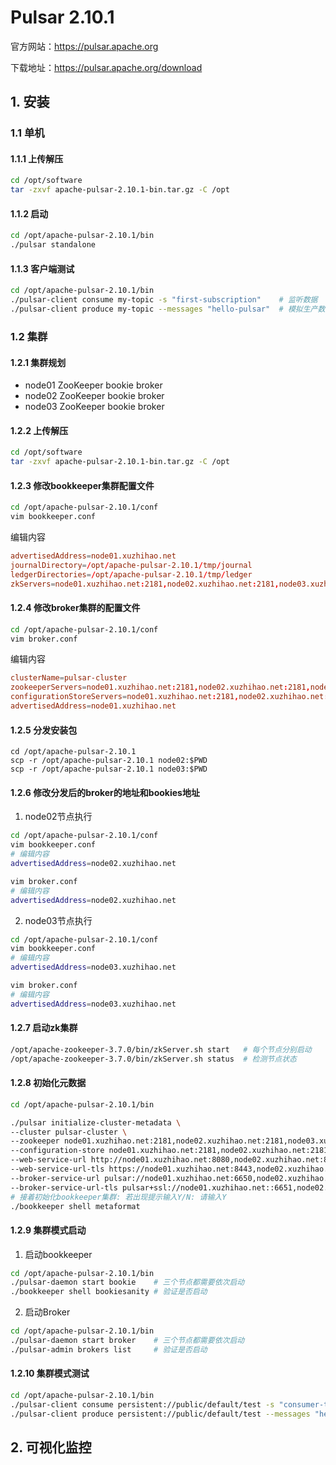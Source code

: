 # Pulsar 2.10.1

官方网站：https://pulsar.apache.org

下载地址：https://pulsar.apache.org/download

## 1. 安装

### 1.1 单机

#### 1.1.1 上传解压

```bash
cd /opt/software
tar -zxvf apache-pulsar-2.10.1-bin.tar.gz -C /opt
```

#### 1.1.2 启动

```bash
cd /opt/apache-pulsar-2.10.1/bin
./pulsar standalone
```

#### 1.1.3 客户端测试

```bash
cd /opt/apache-pulsar-2.10.1/bin
./pulsar-client consume my-topic -s "first-subscription"    # 监听数据
./pulsar-client produce my-topic --messages "hello-pulsar"  # 模拟生产数据
```


### 1.2 集群

#### 1.2.1 集群规划

- node01 ZooKeeper bookie broker
- node02 ZooKeeper bookie broker
- node03 ZooKeeper bookie broker

#### 1.2.2 上传解压

```bash
cd /opt/software
tar -zxvf apache-pulsar-2.10.1-bin.tar.gz -C /opt
```

#### 1.2.3 修改bookkeeper集群配置文件

```bash
cd /opt/apache-pulsar-2.10.1/conf
vim bookkeeper.conf
```

编辑内容

```conf
advertisedAddress=node01.xuzhihao.net
journalDirectory=/opt/apache-pulsar-2.10.1/tmp/journal
ledgerDirectories=/opt/apache-pulsar-2.10.1/tmp/ledger
zkServers=node01.xuzhihao.net:2181,node02.xuzhihao.net:2181,node03.xuzhihao.net:2181
```

#### 1.2.4 修改broker集群的配置文件

```bash
cd /opt/apache-pulsar-2.10.1/conf
vim broker.conf
```

编辑内容

```conf
clusterName=pulsar-cluster
zookeeperServers=node01.xuzhihao.net:2181,node02.xuzhihao.net:2181,node03.xuzhihao.net:2181
configurationStoreServers=node01.xuzhihao.net:2181,node02.xuzhihao.net:2181,node03.xuzhihao.net:2181
advertisedAddress=node01.xuzhihao.net
```

#### 1.2.5 分发安装包

```
cd /opt/apache-pulsar-2.10.1
scp -r /opt/apache-pulsar-2.10.1 node02:$PWD
scp -r /opt/apache-pulsar-2.10.1 node03:$PWD
```

#### 1.2.6 修改分发后的broker的地址和bookies地址

1. node02节点执行

```bash
cd /opt/apache-pulsar-2.10.1/conf
vim bookkeeper.conf
# 编辑内容
advertisedAddress=node02.xuzhihao.net
```

```bash
vim broker.conf
# 编辑内容
advertisedAddress=node02.xuzhihao.net
```


2. node03节点执行

```bash
cd /opt/apache-pulsar-2.10.1/conf
vim bookkeeper.conf
# 编辑内容
advertisedAddress=node03.xuzhihao.net
```

```bash
vim broker.conf
# 编辑内容
advertisedAddress=node03.xuzhihao.net
```

#### 1.2.7 启动zk集群

```bash
/opt/apache-zookeeper-3.7.0/bin/zkServer.sh start   # 每个节点分别启动
/opt/apache-zookeeper-3.7.0/bin/zkServer.sh status  # 检测节点状态
```

#### 1.2.8 初始化元数据

```bash
cd /opt/apache-pulsar-2.10.1/bin

./pulsar initialize-cluster-metadata \
--cluster pulsar-cluster \
--zookeeper node01.xuzhihao.net:2181,node02.xuzhihao.net:2181,node03.xuzhihao.net:2181 \
--configuration-store node01.xuzhihao.net:2181,node02.xuzhihao.net:2181,node03.xuzhihao.net:2181 \
--web-service-url http://node01.xuzhihao.net:8080,node02.xuzhihao.net:8080,node03.xuzhihao.net:8080 \
--web-service-url-tls https://node01.xuzhihao.net:8443,node02.xuzhihao.net:8443,node03.xuzhihao.net:8443 \
--broker-service-url pulsar://node01.xuzhihao.net:6650,node02.xuzhihao.net:6650,node03.xuzhihao.net:6650 \
--broker-service-url-tls pulsar+ssl://node01.xuzhihao.net::6651,node02.xuzhihao.net:6651,node03.xuzhihao.net:6651
# 接着初始化bookkeeper集群: 若出现提示输入Y/N: 请输入Y
./bookkeeper shell metaformat
```

#### 1.2.9 集群模式启动

1. 启动bookkeeper

```bash
cd /opt/apache-pulsar-2.10.1/bin
./pulsar-daemon start bookie    # 三个节点都需要依次启动
./bookkeeper shell bookiesanity # 验证是否启动
```

2. 启动Broker

```bash
cd /opt/apache-pulsar-2.10.1/bin
./pulsar-daemon start broker    # 三个节点都需要依次启动
./pulsar-admin brokers list     # 验证是否启动
```

#### 1.2.10 集群模式测试

```bash
cd /opt/apache-pulsar-2.10.1/bin
./pulsar-client consume persistent://public/default/test -s "consumer-test"         # 监听数据
./pulsar-client produce persistent://public/default/test --messages "hello-pulsar"  # 模拟生产数据
```

## 2. 可视化监控
